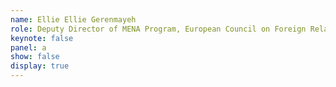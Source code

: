```yaml
---
name: Ellie Ellie Gerenmayeh
role: Deputy Director of MENA Program, European Council on Foreign Relations
keynote: false
panel: a
show: false
display: true
---
```

